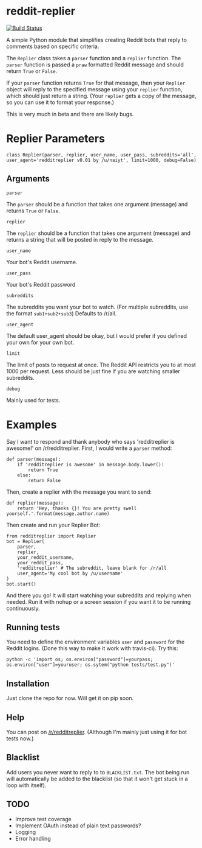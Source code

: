 reddit-replier
==============

[![Build Status](https://travis-ci.org/naiyt/reddit-replier.svg?branch=master)](https://travis-ci.org/naiyt/reddit-replier)

A simple Python module that simplifies creating Reddit bots that reply to comments based on specific criteria. 

The `Replier` class takes a `parser` function and a `replier` function. The `parser` function is passed a `praw` formatted Reddit message and should return `True` or `False`.

If your `parser` function returns `True` for that message, then your `Replier` object will reply to the specified message using your `replier` function, which should just return a string. (Your `replier` gets a copy of the message, so you can use it to format your response.)

This is very much in beta and there are likely bugs.

Replier Parameters
==================
    class Replier(parser, replier, user_name, user_pass, subreddits='all', user_agent='redditreplier v0.01 by /u/naiyt', limit=1000, debug=False)

Arguments
---------

    parser

The `parser` should be a function that takes one argument (message) and returns `True` or `False`.

    replier

The `replier` should be a function that takes one argument (message) and returns a string that will be posted in reply to the message.

    user_name

Your bot's Reddit username.

    user_pass

Your bot's Reddit password

    subreddits

The subreddits you want your bot to watch. (For multiple subreddits, use the format `sub1+sub2+sub3`) Defaults to /r/all.

    user_agent

The default user_agent should be okay, but I would prefer if you defined your own for your own bot.

    limit

The limit of posts to request at once. The Reddit API restricts you to at most 1000 per request. Less should be just fine if you are watching smaller subreddits.

    debug

Mainly used for tests.

Examples
========

Say I want to respond and thank anybody who says 'redditreplier is awesome!' on /r/redditreplier. First, I would write a `parser` method:

    def parser(message):
        if 'redditreplier is awesome' in message.body.lower():
            return True
        else:
            return False

Then, create a replier with the message you want to send:

    def replier(message):
        return 'Hey, thanks {}! You are pretty swell yourself.'.format(message.author.name)

Then create and run your Replier Bot:

    from redditreplier import Replier
    bot = Replier(
		parser,
		replier,
		your_reddit_username,
		your_reddit_pass,
		'redditreplier' # The subreddit, leave blank for /r/all
		user_agent='My cool bot by /u/username'
    )
    bot.start()

And there you go! It will start watching your subreddits and replying when needed. Run it with nohup or a screen session if you want it to be running continuously.


Running tests
-------------

You need to define the environment variables `user` and `password` for the Reddit logins. (Done this way to make it work with travis-ci). Try this:

    python -c 'import os; os.environ["password"]=yourpass; os.environ["user"]=youruser; os.sytem("python tests/test.py")'

Installation
------------

Just clone the repo for now. Will get it on pip soon.

Help
----

You can post on [/r/redditreplier](http://reddit.com/r/redditreplier). (Although I'm mainly just using it for bot tests now.)

Blacklist
---------

Add users you never want to reply to to `BLACKLIST.txt`. The bot being run will automatically be added to the blacklist (so that it won't get stuck in a loop with itself).

TODO
----

* Improve test coverage
* Implement OAuth instead of plain text passwords?
* Logging
* Error handling